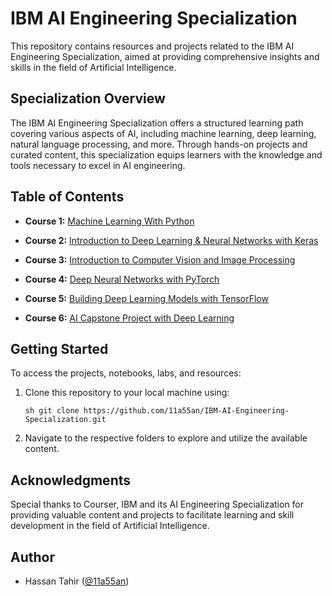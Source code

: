 # IBM AI Engineering Specialization

This repository contains resources and projects related to the IBM AI Engineering Specialization, aimed at providing comprehensive insights and skills in the field of Artificial Intelligence.

## Specialization Overview

The IBM AI Engineering Specialization offers a structured learning path covering various aspects of AI, including machine learning, deep learning, natural language processing, and more. Through hands-on projects and curated content, this specialization equips learners with the knowledge and tools necessary to excel in AI engineering.

## Table of Contents

- **Course 1:** [Machine Learning With Python](https://github.com/11a55an/IBM-AI-Engineering-Specialization/blob/main/Course_1_Final_Assignment.ipynb)

- **Course 2:** [Introduction to Deep Learning & Neural Networks with Keras](https://github.com/11a55an/IBM-AI-Engineering-Specialization/blob/main/Course_2_Final_Assignment.ipynb)

- **Course 3:** [Introduction to Computer Vision and Image Processing](https://github.com/11a55an/IBM-AI-Engineering-Specialization/tree/main/Course_3)

- **Course 4:** [Deep Neural Networks with PyTorch](https://github.com/11a55an/IBM-AI-Engineering-Specialization/tree/main/Course_4)

- **Course 5:** [Building Deep Learning Models with TensorFlow](https://github.com/11a55an/IBM-AI-Engineering-Specialization/tree/main/Course_5)

- **Course 6:** [AI Capstone Project with Deep Learning](https://github.com/11a55an/IBM-AI-Engineering-Specialization/tree/main/Capstone_Project)

## Getting Started

To access the projects, notebooks, labs, and resources:

1. Clone this repository to your local machine using:
   ```
   sh git clone https://github.com/11a55an/IBM-AI-Engineering-Specialization.git
   ```
2. Navigate to the respective folders to explore and utilize the available content.

## Acknowledgments

Special thanks to Courser, IBM and its AI Engineering Specialization for providing valuable content and projects to facilitate learning and skill development in the field of Artificial Intelligence.

## Author

- Hassan Tahir ([@11a55an](https://github.com/11a55an))

